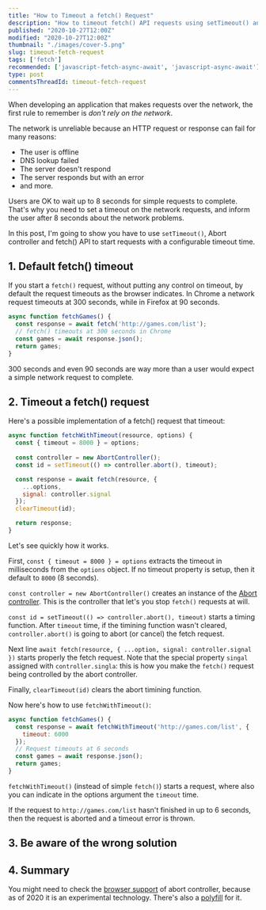 ```yaml
---
title: "How to Timeout a fetch() Request"
description: "How to timeout fetch() API requests using setTimeout() and abort controller."
published: "2020-10-27T12:00Z"
modified: "2020-10-27T12:00Z"
thumbnail: "./images/cover-5.png"
slug: timeout-fetch-request
tags: ['fetch']
recommended: ['javascript-fetch-async-await', 'javascript-async-await']
type: post
commentsThreadId: timeout-fetch-request
---
```


When developing an application that makes requests over the network, the first rule to remember is *don't rely on the network*.  

The network is unreliable because an HTTP request or response can fail for many reasons: 

* The user is offline
* DNS lookup failed
* The server doesn't respond
* The server responds but with an error
* and more.  

Users are OK to wait up to 8 seconds for simple requests to complete. That's why you need to set a timeout on the network requests, and inform the user after 8 seconds about the network problems.  

In this post, I'm going to show you have to use `setTimeout()`, Abort controller and fetch() API to start requests with a configurable timeout time.  

## 1. Default fetch() timeout

If you start a `fetch()` request, without putting any control on timeout, by default the request timeouts as the browser indicates. In Chrome a network request timeouts at 300 seconds, while in Firefox at 90 seconds.  

```javascript
async function fetchGames() {
  const response = await fetch('http://games.com/list');
  // fetch() timeouts at 300 seconds in Chrome
  const games = await response.json();
  return games;
}
```

300 seconds and even 90 seconds are way more than a user would expect a simple network request to complete.  

## 2. Timeout a fetch() request

Here's a possible implementation of a fetch() request that timeout:

```javascript
async function fetchWithTimeout(resource, options) {
  const { timeout = 8000 } = options;
  
  const controller = new AbortController();
  const id = setTimeout(() => controller.abort(), timeout);

  const response = await fetch(resource, {
    ...options,
    signal: controller.signal  
  });
  clearTimeout(id);

  return response;
}
```

Let's see quickly how it works.  

First, `const { timeout = 8000 } = options` extracts the timeout in milliseconds from the `options` object. If no timeout property is setup, then it default to `8000` (8 seconds).  

`const controller = new AbortController()` creates an instance of the [Abort controller](https://developer.mozilla.org/en-US/docs/Web/API/AbortController). This is the controller that let's you stop `fetch()` requests at will.  

`const id = setTimeout(() => controller.abort(), timeout)` starts a timing function. After `timeout` time, if the timining function wasn't cleared, `controller.abort()` is going to abort (or cancel) the fetch request.  

Next line `await fetch(resource, { ...option, signal: controller.signal })` starts properly the fetch request. Note that the special property `singal` assigned with `controller.singla`: this is how you make the `fetch()` request being controlled by the abort controller.  

Finally, `clearTimeout(id)` clears the abort timining function.  

Now here's how to use `fetchWithTimeout()`:

```javascript
async function fetchGames() {
  const response = await fetchWithTimeout('http://games.com/list', {
    timeout: 6000
  });
  // Request timeouts at 6 seconds
  const games = await response.json();
  return games;
}
```

`fetchWithTimeout()` (instead of simple `fetch()`) starts a request, where also you can indicate in the options argument the `timeout` time.  

If the request to `http://games.com/list` hasn't finished in up to 6 seconds, then the request is aborted and a timeout error is thrown.  

## 3. Be aware of the wrong solution


## 4. Summary

You might need to check the [browser support](https://caniuse.com/?search=abort%20controller) of abort controller, because as of 2020 it is an experimental technology. There's also a [polyfill](https://github.com/mo/abortcontroller-polyfill) for it.